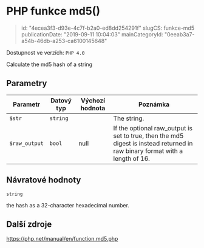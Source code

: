 PHP funkce md5()
================================

> id: "4ecea3f3-d93e-4c7f-b2a0-ed8dd254291f"
> slugCS: funkce-md5
> publicationDate: "2019-09-11 10:04:03"
> mainCategoryId: "0eeab3a7-a54b-46db-a253-ca6100145648"

Dostupnost ve verzích: `PHP 4.0`

Calculate the md5 hash of a string


Parametry
--------------

| Parametr | Datový typ | Výchozí hodnota | Poznámka |
|-----|-----|-----|-----|
| `$str` | `string` |  | The string. |
| `$raw_output` | `bool` | null | If the optional raw_output is set to true, then the md5 digest is instead returned in raw binary format with a length of 16. |


Návratové hodnoty
----------------

`string`

the hash as a 32-character hexadecimal number.

Další zdroje
------------

https://php.net/manual/en/function.md5.php
